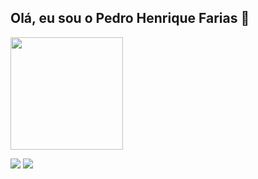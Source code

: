 ## Olá, eu sou o Pedro Henrique Farias 👋

<img height="180em" src="https://github-readme-stats.vercel.app/api/top-langs/?username=pedrohenrifm&theme=dark&layout=compact" />

<a href="https://www.linkedin.com/in/pedro-henrique-8670a72ab/" target="_blank"><img src="https://img.shields.io/badge/LinkedIn-0077B5?style=for-the-badge&logo=linkedin&logoColor=white" target="_blank"></a>
<a href="mailto:pedro.henriquefm28@gmail.com" target="_blank"><img src="https://img.shields.io/badge/Gmail-D14836?style=for-the-badge&logo=gmail&logoColor=white" target="_blank"></a>
